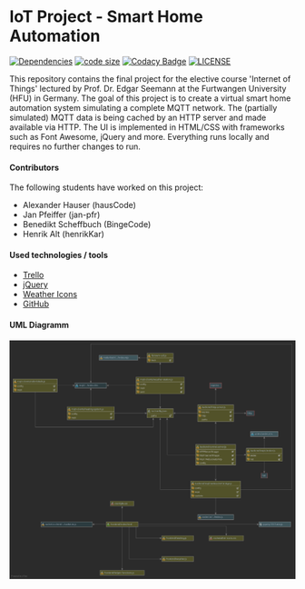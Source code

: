 # IoT Project - Smart Home Automation
[![Dependencies](https://img.shields.io/david/jan-pfr/iot-project)]() [![code size](https://img.shields.io/github/languages/code-size/jan-pfr/iot-project)]()
[![Codacy Badge](https://app.codacy.com/project/badge/Grade/085c2e40529043ef876ae3e79517df45)](https://www.codacy.com/gh/jan-pfr/iot-project/dashboard?utm_source=github.com&amp;utm_medium=referral&amp;utm_content=jan-pfr/iot-project&amp;utm_campaign=Badge_Grade) [![LICENSE](https://img.shields.io/github/license/jan-pfr/iot-project.svg)](https://github.com/jan-pfr/iot-project/blob/master/LICENSE)

This repository contains the final project for the elective course 'Internet of Things' lectured by Prof. Dr. Edgar Seemann at the Furtwangen University (HFU) in Germany.
The goal of this project is to create a virtual smart home automation system simulating a complete MQTT network. The (partially simulated) MQTT data is being cached by an HTTP server and made available via HTTP. The UI is implemented in HTML/CSS with frameworks such as Font Awesome, jQuery and more. Everything runs locally and requires no further changes to run.

#### Contributors

The following students have worked on this project:

- Alexander Hauser (hausCode)
- Jan Pfeiffer (jan-pfr)
- Benedikt Scheffbuch (BingeCode)
- Henrik Alt (henrikKar)

#### Used technologies / tools

- [Trello](https://trello.com/b/pqIZ0MPW/features)
- [jQuery](https://jquery.com/)
- [Weather Icons](https://erikflowers.github.io/weather-icons//)
- [GitHub](https://github.com/jan-pfr/iot-project/)


#### UML Diagramm
![UML Diagramm](https://raw.githubusercontent.com/jan-pfr/iot-project/main/sha-uml.svg)
